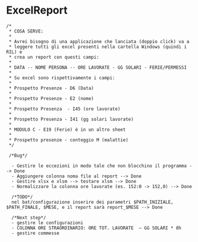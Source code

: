 # ExcelReport
	/*
	 * COSA SERVE:
	 * 
	 * Avrei bisogno di una applicazione che lanciata (doppio click) va a
	 * leggere tutti gli excel presenti nella cartella Windows (quindi i RIL) e
	 * crea un report con questi campi:
	 * 
	 * DATA -- NOME PERSONA -- ORE LAVORATE - GG SOLARI - FERIE/PERMESSI
	 * 
	 * Su excel sono rispettivamente i campi:
	 * 
	 * Prospetto Presenze - D6 (Data)
	 * 
	 * Prospetto Presenze - E2 (nome)
	 * 
	 * Prospetto Presenza  - I45 (ore lavorate)
	 * 
	 * Prospetto Presenza - I41 (gg solari lavorate)
	 * 
	 * MODULO C - E19 (Ferie) è in un altro sheet
	 * 
	 * Prospetto presenze - conteggio M (malattie)
	 */
	 
	 /*Bug*/
	 
	  - Gestire le eccezioni in modo tale che non blocchino il programma --> Done
	  - Aggiungere colonna noma file al report --> Done
	  - Gestire xlsx e xlsm --> testare xlsm --> Done
	  - Normalizzare la colonna ore lavorate (es. 152:0 -> 152,0) --> Done
	  
	  /*TODO*/
	  nel bat/configurazione inserire dei parametri $PATH_INIZIALE, $PATH_FINALE, $MESE, e il report sarà report_$MESE --> Done
	  
	  /*Next step*/
	  - gestire le configurazioni
	  - COLONNA ORE STRAORDINARIO: ORE TOT. LAVORATE  – GG SOLARI * 8h
	  - gestire commesse
	 	
